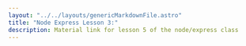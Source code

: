 ```yaml
---
layout: "../../layouts/genericMarkdownFile.astro"
title: "Node Express Lesson 3:"
description: Material link for lesson 5 of the node/express class
---
```

